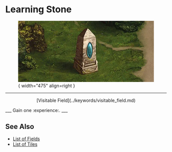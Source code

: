 # Learning Stone

<figure markdown="span">

![Learning Stone Map Location](../assets/locations-learning_stone.webp){ width="475" align=right }

</figure>

___
<p style="text-align: center;" markdown>[Visitable Field](../keywords/visitable_field.md)</p>
___
Gain one :experience:.
___


## See Also

- [List of Fields](index.md)
- [List of Tiles](../tiles/index.md)
